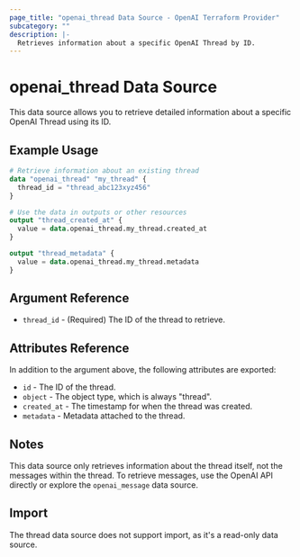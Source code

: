 ```yaml
---
page_title: "openai_thread Data Source - OpenAI Terraform Provider"
subcategory: ""
description: |-
  Retrieves information about a specific OpenAI Thread by ID.
---
```


# openai_thread Data Source

This data source allows you to retrieve detailed information about a specific OpenAI Thread using its ID.

## Example Usage

```terraform
# Retrieve information about an existing thread
data "openai_thread" "my_thread" {
  thread_id = "thread_abc123xyz456"
}

# Use the data in outputs or other resources
output "thread_created_at" {
  value = data.openai_thread.my_thread.created_at
}

output "thread_metadata" {
  value = data.openai_thread.my_thread.metadata
}
```

## Argument Reference

* `thread_id` - (Required) The ID of the thread to retrieve.

## Attributes Reference

In addition to the argument above, the following attributes are exported:

* `id` - The ID of the thread.
* `object` - The object type, which is always "thread".
* `created_at` - The timestamp for when the thread was created.
* `metadata` - Metadata attached to the thread.

## Notes

This data source only retrieves information about the thread itself, not the messages within the thread. To retrieve messages, use the OpenAI API directly or explore the `openai_message` data source.

## Import

The thread data source does not support import, as it's a read-only data source. 